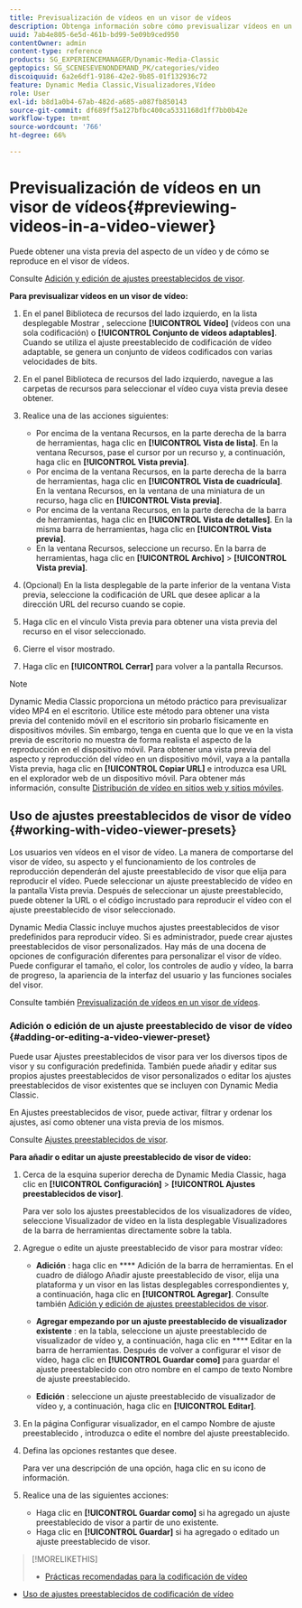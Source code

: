 ```yaml
---
title: Previsualización de vídeos en un visor de vídeos
description: Obtenga información sobre cómo previsualizar vídeos en un visualizador de vídeo.
uuid: 7ab4e805-6e5d-461b-bd99-5e09b9ced950
contentOwner: admin
content-type: reference
products: SG_EXPERIENCEMANAGER/Dynamic-Media-Classic
geptopics: SG_SCENESEVENONDEMAND_PK/categories/video
discoiquuid: 6a2e6df1-9186-42e2-9b85-01f132936c72
feature: Dynamic Media Classic,Visualizadores,Vídeo
role: User
exl-id: b8d1a0b4-67ab-482d-a685-a087fb850143
source-git-commit: df689ff5a127bfbc400ca5331168d1ff7bb0b42e
workflow-type: tm+mt
source-wordcount: '766'
ht-degree: 66%

---
```


# Previsualización de vídeos en un visor de vídeos{#previewing-videos-in-a-video-viewer}

Puede obtener una vista previa del aspecto de un vídeo y de cómo se reproduce en el visor de vídeos.

Consulte [Adición y edición de ajustes preestablecidos de visor](application-setup.md#adding_and_editing_viewer_presets).

**Para previsualizar vídeos en un visor de vídeo:**

1. En el panel Biblioteca de recursos del lado izquierdo, en la lista desplegable Mostrar , seleccione **[!UICONTROL Vídeo]** (vídeos con una sola codificación) o **[!UICONTROL Conjunto de vídeos adaptables]**. Cuando se utiliza el ajuste preestablecido de codificación de vídeo adaptable, se genera un conjunto de vídeos codificados con varias velocidades de bits.
1. En el panel Biblioteca de recursos del lado izquierdo, navegue a las carpetas de recursos para seleccionar el vídeo cuya vista previa desee obtener.
1. Realice una de las acciones siguientes:

   * Por encima de la ventana Recursos, en la parte derecha de la barra de herramientas, haga clic en **[!UICONTROL Vista de lista]**. En la ventana Recursos, pase el cursor por un recurso y, a continuación, haga clic en **[!UICONTROL Vista previa]**.
   * Por encima de la ventana Recursos, en la parte derecha de la barra de herramientas, haga clic en **[!UICONTROL Vista de cuadrícula]**. En la ventana Recursos, en la ventana de una miniatura de un recurso, haga clic en **[!UICONTROL Vista previa]**.
   * Por encima de la ventana Recursos, en la parte derecha de la barra de herramientas, haga clic en **[!UICONTROL Vista de detalles]**. En la misma barra de herramientas, haga clic en **[!UICONTROL Vista previa]**.
   * En la ventana Recursos, seleccione un recurso. En la barra de herramientas, haga clic en **[!UICONTROL Archivo]** > **[!UICONTROL Vista previa]**.

1. (Opcional) En la lista desplegable de la parte inferior de la ventana Vista previa, seleccione la codificación de URL que desee aplicar a la dirección URL del recurso cuando se copie.
1. Haga clic en el vínculo Vista previa para obtener una vista previa del recurso en el visor seleccionado.
1. Cierre el visor mostrado.
1. Haga clic en **[!UICONTROL Cerrar]** para volver a la pantalla Recursos.

>[!NOTE]
>
>Dynamic Media Classic proporciona un método práctico para previsualizar vídeo MP4 en el escritorio. Utilice este método para obtener una vista previa del contenido móvil en el escritorio sin probarlo físicamente en dispositivos móviles. Sin embargo, tenga en cuenta que lo que ve en la vista previa de escritorio no muestra de forma realista el aspecto de la reproducción en el dispositivo móvil. Para obtener una vista previa del aspecto y reproducción del vídeo en un dispositivo móvil, vaya a la pantalla Vista previa, haga clic en **[!UICONTROL Copiar URL]** e introduzca esa URL en el explorador web de un dispositivo móvil. Para obtener más información, consulte [Distribución de vídeo en sitios web y sitios móviles](deploying-video-websites-mobile-sites.md#deploying_video_to_your_websites_and_mobile_sites).

## Uso de ajustes preestablecidos de visor de vídeo {#working-with-video-viewer-presets}

Los usuarios ven vídeos en el visor de vídeo. La manera de comportarse del visor de vídeo, su aspecto y el funcionamiento de los controles de reproducción dependerán del ajuste preestablecido de visor que elija para reproducir el vídeo. Puede seleccionar un ajuste preestablecido de vídeo en la pantalla Vista previa. Después de seleccionar un ajuste preestablecido, puede obtener la URL o el código incrustado para reproducir el vídeo con el ajuste preestablecido de visor seleccionado.

Dynamic Media Classic incluye muchos ajustes preestablecidos de visor predefinidos para reproducir vídeo. Si es administrador, puede crear ajustes preestablecidos de visor personalizados. Hay más de una docena de opciones de configuración diferentes para personalizar el visor de vídeo. Puede configurar el tamaño, el color, los controles de audio y vídeo, la barra de progreso, la apariencia de la interfaz del usuario y las funciones sociales del visor.

Consulte también [ Previsualización de vídeos en un visor de vídeos](previewing-videos-video-viewer.md#previewing_videos_in_a_video_viewer).

### Adición o edición de un ajuste preestablecido de visor de vídeo {#adding-or-editing-a-video-viewer-preset}

Puede usar Ajustes preestablecidos de visor para ver los diversos tipos de visor y su configuración predefinida. También puede añadir y editar sus propios ajustes preestablecidos de visor personalizados o editar los ajustes preestablecidos de visor existentes que se incluyen con Dynamic Media Classic.

En Ajustes preestablecidos de visor, puede activar, filtrar y ordenar los ajustes, así como obtener una vista previa de los mismos.

Consulte [Ajustes preestablecidos de visor](application-setup.md#viewer_presets).

**Para añadir o editar un ajuste preestablecido de visor de vídeo:**

1. Cerca de la esquina superior derecha de Dynamic Media Classic, haga clic en **[!UICONTROL Configuración]** > **[!UICONTROL Ajustes preestablecidos de visor]**.

   Para ver solo los ajustes preestablecidos de los visualizadores de vídeo, seleccione Visualizador de vídeo en la lista desplegable Visualizadores de la barra de herramientas directamente sobre la tabla.

1. Agregue o edite un ajuste preestablecido de visor para mostrar vídeo:

   * **Adición** : haga clic en  **** Adición de la barra de herramientas. En el cuadro de diálogo Añadir ajuste preestablecido de visor, elija una plataforma y un visor en las listas desplegables correspondientes y, a continuación, haga clic en **[!UICONTROL Agregar]**.
   Consulte también [Adición y edición de ajustes preestablecidos de visor](application-setup.md#adding_and_editing_viewer_presets).

   * **Agregar empezando por un ajuste preestablecido de visualizador existente** : en la tabla, seleccione un ajuste preestablecido de visualizador de vídeo y, a continuación, haga clic en  **** Editar en la barra de herramientas.
   Después de volver a configurar el visor de vídeo, haga clic en **[!UICONTROL Guardar como]** para guardar el ajuste preestablecido con otro nombre en el campo de texto Nombre de ajuste preestablecido.

   * **Edición** : seleccione un ajuste preestablecido de visualizador de vídeo y, a continuación, haga clic en  **[!UICONTROL Editar]**.



1. En la página Configurar visualizador, en el campo Nombre de ajuste preestablecido , introduzca o edite el nombre del ajuste preestablecido.
1. Defina las opciones restantes que desee.

   Para ver una descripción de una opción, haga clic en su icono de información.

1. Realice una de las siguientes acciones:

   * Haga clic en **[!UICONTROL Guardar como]** si ha agregado un ajuste preestablecido de visor a partir de uno existente.
   * Haga clic en **[!UICONTROL Guardar]** si ha agregado o editado un ajuste preestablecido de visor.

>[!MORELIKETHIS]
>
>* [Prácticas recomendadas para la codificación de vídeo](uploading-encoding-videos.md#best_practices_for_video_encoding)
* [Uso de ajustes preestablecidos de codificación de vídeo](uploading-encoding-videos.md#working_with_video_encoding_presets)

